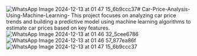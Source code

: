 ![WhatsApp Image 2024-12-13 at 01 47 15_6b9ccc37](https://github.com/user-attachments/assets/f7d30963-72a5-4903-b6ab-8dda666c32e2)# Car-Price-Analysis-Using-Machine-Learning-
This project focuses on analyzing car price trends and building a predictive model using machine learning algorithms to estimate car prices based on key features.
![WhatsApp Image 2024-12-13 at 01 46 32_5cee6786](https://github.com/user-attachments/assets/40d3e712-47b5-4dcf-887b-f59c5c88bc66)
![WhatsApp Image 2024-12-13 at 01 46 57_877ea86f](https://github.com/user-attachments/assets/ba621b56-3a4a-49d3-8a6d-02e6e4d27a7a)
![WhatsApp Image 2024-12-13 at 01 47 15_6b9ccc37](https://github.com/user-attachments/assets/3ed7e40f-dc0b-471f-8fb1-e04147a87adf)

